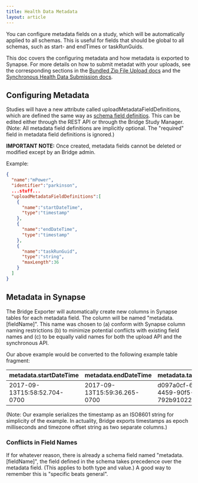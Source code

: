 ```yaml
---
title: Health Data Metadata
layout: article
---
```


<div id="toc"></div>

You can configure metadata fields on a study, which will be automatically applied to all schemas. This is useful for fields that should be global to all schemas, such as start- and endTimes or taskRunGuids.

This doc covers the configuring metadata and how metadata is exported to Synapse. For more details on how to submit metadat with your uploads, see the corresponding sections in the [Bundled Zip File Upload docs](bundled_zip_file_uploads.html#submitting-metadata) and the [Synchronous Health Data Submission docs](synchronous_health_data_submission.html#submitting-health-data).

## Configuring Metadata

Studies will have a new attribute called uploadMetadataFieldDefinitions, which are defined the same way as [schema field definitios](schemas.html#field-definitions). This can be edited either through the REST API or through the Bridge Study Manager. (Note: All metadata field definitions are implicitly optional. The "required" field in metadata field definitions is ignored.)

**IMPORTANT NOTE:** Once created, metadata fields cannot be deleted or modified except by an Bridge admin.

Example:

```json
{
  "name":"mPower",
  "identifier":"parkinson",
  ...stuff...
  "uploadMetadataFieldDefinitions":[
    {
      "name":"startDateTime",
      "type":"timestamp"
    },
    {
      "name":"endDateTime",
      "type":"timestamp"
    },
    {
      "name":"taskRunGuid",
      "type":"string",
      "maxLength":36
    }
  ]
}
```

## Metadata in Synapse

The Bridge Exporter will automatically create new columns in Synapse tables for each metadata field. The column will be named "metadata.[fieldName]". This name was chosen to (a) conform with Synapse column naming restrictions (b) to minimize potential conflicts with existing field names and (c) to be equally valid names for both the upload API and the synchronous API.

Our above example would be converted to the following example table fragment:

|metadata.startDateTime|metadata.endDateTime|metadata.taskRunGuid|
|---|---|---|
|2017-09-13T15:58:52.704-0700|2017-09-13T15:59:36.265-0700|d097a0cf-689d-4459-90f5-792b910229da|

(Note: Our example serializes the timestamp as an ISO8601 string for simplicity of the example. In actuality, Bridge exports timestamps as epoch milliseconds and timezone offset string as two separate columns.)

### Conflicts in Field Names

If for whatever reason, there is already a schema field named "metadata.[fieldName]", the field defined in the schema takes precedence over the metadata field. (This applies to both type and value.) A good way to remember this is "specific beats general".
